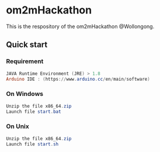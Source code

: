 # om2mHackathon
This is the respository of the om2mHackathon @Wollongong.


## Quick start

### Requirement

```powershell
JAVA Runtime Environment (JRE) > 1.8
Arduino IDE : (https://www.arduino.cc/en/main/software)
```

### On Windows

```powershell
Unzip the file x86_64.zip 
Launch file start.bat
```

### On Unix

```powershell
Unzip the file x86_64.zip 
Launch file start.sh
```
